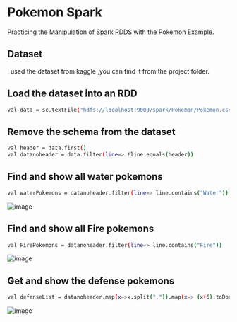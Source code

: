 # Pokemon Spark

Practicing the Manipulation of  Spark RDDS  with the Pokemon Example.

## Dataset

i used the dataset from kaggle ,you can find it from the project folder.

## Load the dataset into an RDD

```bash
val data = sc.textFile("hdfs://localhost:9000/spark/Pokemon/Pokemon.csv")
```

## Remove the schema from the dataset

```bash
val header = data.first()
val datanoheader = data.filter(line=> !line.equals(header))
```

## Find and show all water pokemons

```bash
val waterPokemons = datanoheader.filter(line=> line.contains("Water"))
```
![image](https://user-images.githubusercontent.com/80859231/162544028-b5f9bdb7-d36b-4042-a52b-69bf1820663d.png)

## Find and show all Fire pokemons

```bash
val FirePokemons = datanoheader.filter(line=> line.contains("Fire"))
```
![image](https://user-images.githubusercontent.com/80859231/162544158-cf095465-4122-4c01-96d1-ab427063b610.png)

## Get and show the defense pokemons
```bash
val defenseList = datanoheader.map(x=>x.split(",")).map(x=> (x(6).toDouble,x(1)))
```
![image](https://user-images.githubusercontent.com/80859231/162544732-133daebc-96c4-41da-a36f-de4c67b9e789.png)
